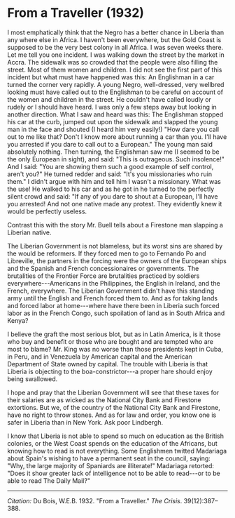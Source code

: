 <!--
title:   From a Traveller
author:  Du Bois, W.E.B.
journal: The Crisis
year:    1932
volume:  39
issue:   12
pages:   387-388
-->
# From a Traveller (1932)

I most emphatically think that the Negro has a better chance in Liberia than any where else in Africa. I haven't been everywhere, but the Gold Coast is supposed to be the very best colony in all Africa. I was seven weeks there. Let me tell you one incident. I was walking down the street by the market in Accra. The sidewalk was so crowded that the people were also filling the street. Most of them women and children. I did not see the first part of this incident but what must have happened was this: An Englishman in a car turned the corner very rapidly. A young Negro, well-dressed, very wellbred looking must have called out to the Englishman to be careful on account of the women and children in the street. He couldn't have called loudly or rudely or I should have heard. I was only a few steps away but looking in another direction. What I saw and heard was this: The Englishman stopped his car at the curb, jumped out upon the sidewalk and slapped the young man in the face and shouted (I heard him very easily!) "How dare you call out to me like that? Don't I know more about running a car than you. I'll have you arrested if you dare to call out to a European." The young man said absolutely nothing. Then turning, the Englishman saw me (I seemed to be the only European in sight), and said: "This is outrageous. Such insolence!" And I said: "You are showing them such a good example of self control, aren't you?" He turned redder and said: "It's you missionaries who ruin them." I didn't argue with him and tell him I wasn't a missionary. What was the use! He walked to his car and as he got in he turned to the perfectly silent crowd and said: "If any of you dare to shout at a European, I'll have you arrested! And not one native made any protest. They evidently knew it would be perfectly useless.

Contrast this with the story Mr. Buell tells about a Firestone man slapping a Liberian native.

The Liberian Government is not blameless, but its worst sins are shared by the would be reformers. If they forced men to go to Fernando Po and Libreville, the partners in the forcing were the owners of the European ships and the Spanish and French concessionaires or governments. The brutalities of the Frontier Force are brutalities  practiced by soldiers everywhere---Americans in the Philippines, the English in Ireland, and the French, everywhere. The Liberian Government didn't have this standing army until the English and French forced them to. And as for taking lands and forced labor at home---where have there been in Liberia such forced labor as in the French Congo, such spoilation of land as in South Africa and Kenya?

I believe the graft the most serious blot, but as in Latin America, is it those who buy and benefit or those who are bought and are tempted who are most to blame? Mr. King was no worse than those presidents kept in Cuba, in Peru, and in Venezuela by American capital and the American Department of State owned by capital. The trouble with Liberia is that Liberia is objecting to the boa-constrictor---a proper hare should enjoy being swallowed.

I hope and pray that the Liberian Government will see that these taxes for their salaries are as wicked as the National City Bank and Firestone extortions. But we, of the country of the National City Bank and Firestone, have no right to throw stones. And as for law and order, you know one is safer in Liberia than in New York. Ask poor Lindbergh.

I know that Liberia is not able to spend so much on education as the British colonies, or the West Coast spends on the education of the Africans, but knowing how to read is not everything. Some Englishmen twitted Madariaga about Spain's wishing to have a permanent seat in the council, saying: "Why, the large majority of Spaniards are illiterate!" Madariaga retorted: "Does it show greater lack of intelligence not to be able to read---or to be able to read The Daily Mail?"

______________
*Citation:* Du Bois, W.E.B. 1932. "From a Traveller." *The Crisis*. 39(12):387&ndash;388.